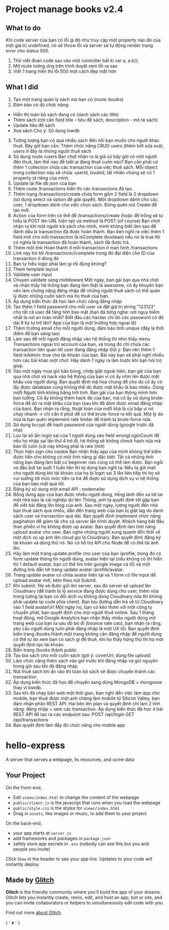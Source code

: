 # Project manage books v2.4
## What to do
Khi code server của bạn có lỗi gì đó như truy cập một property nào đó của một giá trị undefined, nó sẽ throw lỗi và server sẽ tự động render trang error cho status 500.
1) Thử viết đoạn code sau vào một controller bất kì var a; a.b();
2) Mở route tương ứng trên trình duyệt xem lỗi ra sao
3) Viết 1 trang hiển thị lỗi 500 một cách đẹp mắt hơn

## What I did
1) Tạo một trang quản lý sách mà bạn có (route /books)
2) Đảm bảo có đủ chức năng:
- Hiển thị toàn bộ sách đang có (danh sách các title)
- Thêm sách (chỉ cần field title - tiêu đề sách, description - mô tả sách)
- Update tiêu đề sách
- Xoá sách
  Chú ý: Sử dụng lowdb
3) Tưởng tượng bạn có quá nhiều sách đến nỗi bạn muốn cho người khác thuê. Bây giờ bạn cần: Thêm chức năng CRUD users (thêm bớt sửa xoá), users ở đây là những người thuê sách
4) Sử dụng route /users
  Bạn chợt nhận ra là giả sử bây giờ có một người đến thuê, làm thế nào để biết ai đang thuê cuốn nào? Bạn cần phải có thêm 1 collection chứa các transaction của việc thuê sách. Mỗi object trong collection này sẽ chứa: userId, bookId, tất nhiên chúng sẽ có 1 property id riêng của mình.
5) Update lại file db json của bạn
6) Thêm route /transactions hiển thị các transactions đã tạo. 
7) Thêm trạng /transactions/create chứa form gồm 2 field là 2 dropdown (sử dụng select và option để giải quyết). Một dropdown dành cho các user, 1 dropdown dành cho việc chọn sách. Đừng quên nút Create để tạo mới.
8) Action của form trên có thể để /transactions/create (hoặc để trống sẽ tự hiểu là POST lên URL hiện tại) và method là POST (of course)
  Bạn chợt nhận ra khi một người trả sách cho mình, mình không biết làm sao để đánh dấu là transaction đã được hoàn thành. Bạn bèn nghĩ ra việc thêm 1 field mới cho mỗi transaction là isComplete (boolean) nếu nó là true thì có nghĩa là transaction đã hoàn thành, sách đã được trả.
9) Thêm một link Hoàn thành ở mỗi transaction ở màn hình /transactions
10) Link này trỏ tới /transactions/<id>/complete trong đó <id> đại diện cho ID của transaction ở dòng đó
11) Bạn tự hiểu logic phải làm gì rồi đúng không?
12) Them template layout
13) Validate user input
14) Chuyen validate sang middleware
  Một ngày, bạn gái bạn qua nhà chơi và nhận thấy hệ thống bạn đang làm thật là awesome, cô ấy khuyên bạn nên làm chứng năng đăng nhập để những người thuê sách có thể quản lý được những cuốn sách mà họ thuê của bạn.
15) Áp dụng kiến thức đã học làm chức năng đăng nhập
16) Tạo thêm 1 field password cho mỗi user và đặt giá trị string "123123" cho tất cả user để tăng tính bảo mật (bạn đã từng nghe: nơi nguy hiểm nhất là nơi an toàn nhất? Biết đâu các hacker chỉ dò các password có độ dài 8 ký tự trở lên? App của bạn là một trường hợp ngoại lệ)
17) Thêm trường email cho mỗi người dùng, đảm bảo tính unique (đây là thời điểm để bạn sáng tạo)
18) Làm sao để mỗi người đăng nhập vào hệ thống thì nhìn thấy menu Transactions ngoại trừ account của bạn, và trong đó chỉ chứa các transaction liên quan tới user đang đăng nhập
Gợi ý: Bạn nên thêm 1 field isAdmin: true cho tài khoản của bạn. Bài này bạn sẽ phải nghĩ nhiều hơn các bài khác một chút. Hãy dành 1 ngày ra làm trước khi bạn hỏi trợ giúp.
19) Vào một ngày mưa gió bão bùng, chớp giật ngoài hiên, bạn gái của bạn qua nhà chơi và hack vào hệ thống của bạn vì cô ấy nhìn lén được mật khẩu của người dùng. Bạn quyết định mã hoá chúng để cho dù cô ấy có lấy được database cũng không thể dò được mật khẩu là bao nhiêu.
Dùng md5
Người tính không bằng trời tính. Bạn gái của bạn thông minh hơn bạn tưởng. Cô ấy không thèm hack db của bạn, mà cô ấy sử dụng brute-force để dò ra mật khẩu của bạn (sau khi đã dòm được email đăng nhập của bạn).
Bạn nhận ra rằng, thuật toán của md5 khá là cùi bắp vì nó chạy nhanh -> chỉ cần ít phút để có thể brute-force ra kết quả.
Một lý do nữa là bạn quên implement rate limiter để tránh bị brute-force nữa.
20) Sử dụng bcrypt để hash password của người dùng (google trước đã nhé)
21) Lưu lại số lần login sai của 1 người dùng vào field wrongLoginCount để nếu họ nhập sai lần thứ 4 trở đi, hệ thống sẽ không check hash nữa mà báo lỗi luôn (cái này không phải là rate limit)
22) Thực hiện sign cho cookie
Bạn nhận thấy app của mình không thể kiếm được tiền cho không có một tính năng gì đặc biệt. Tất cả những tính năng bạn đang làm bất cứ beginner nào cũng có thể làm được. Bạn ngồi vò đầu bứt tai suốt 1 tuần liền thì tự dưng bạn nghĩ ra: Nếu ta gửi mail cho người dùng khi tài khoản của họ bị login sai 3 lần liên tiếp thì họ sẽ vui sướng tới mức móc tiền ra trả để được sử dụng dịch vụ vì hệ thống của bạn bảo mật quá tốt.
23) Đăng ký sử dụng một email API : nodemailer
24) Bỗng dưng app của bạn được nhiều người dùng, tiếng lành đồn xa tới tai một nhà báo lá cải nghiệp dư tên Thông, anh ta quyết định tới gặp bạn để viết bài đăng lên blog của anh.
Sau một ngày, lượng người đến nhà bạn thuê sách quá nhiều, dẫn đến trang web của bạn bị giật lag do danh sách user và transaction quá dài.
Bạn quyết định implement chức năng pagination để giảm tải cho cả server lẫn trình duyệt.
Khách hàng bắt đầu than phiền vì họ không được up avatar. Bạn quyết định làm tính năng upload avatar cho user.
Bạn nghe những người xung quanh đồn thổi về một dịch vụ up ảnh lên cloud gọi là Cloudinary. Bạn quyết định đăng ký tài khoản và dùng thử nó.
Nó có hỗ trợ API cho Node để có thể tải ảnh lên.
25) Hãy làm một trang update profile cho user của bạn /profile, trong đó có form update thông tin người dùng, avatar hiện tại (nếu không có thì hiển thị 1 default avatar, bạn có thể tìm trên google image cả lố) và một đường link dẫn tới trang update avatar /profile/avatar.
26) Trang update avatar có chứa avatar hiện tại và 1 form có file input để upload avatar mới, kèm theo nút Submit.
27) Khi submit, file sẽ được gửi lên server, sau đó server sẽ upload lên Cloudinary (để tránh bị lộ service đang được dùng cho user, thêm nữa trong tương lai bạn có đổi dịch vụ không dùng Cloudinary nữa thì không phải update lại code phía client).
Bạn lưu đường dẫn trả về từ Cloudinary vào 1 field avatarUrl
Một ngày nọ, bạn có kèo thơm với một công ty chuyển phát, bạn quyết định cho mọi người thuê online.
Sau 1 tháng hoạt động, mở Google Analytics bạn nhận thấy nhiều người dùng mở trang web của bạn ra sau đó bỏ đi (bounce rate cao), bạn nhận ra rằng, yêu cầu người dùng luôn phải đăng nhập là một UX tồi.
Bạn quyết định biến trang /books thành một trang không cần đăng nhập để người dùng có thể tự do xem bạn có sách gì để thuê, khi họ thấy hứng thú thì họ mới quyết định tạo tài khoản.
28) Biến trang /books thành public
29) Tạo bìa sách cho mỗi cuốn sách (gợi ý: coverUrl, dùng file upload)
30) Làm chức năng thêm sách vào giỏ trước khi đăng nhập và giữ nguyên trong giỏ sau khi đã đăng nhập
31) Nút thuê sách khi ấn vào thì toàn bộ sách sẽ được chuyển thành các transaction
32) Áp dụng kiến thức đã học để chuyển sang dùng MongoDB + mongoose thay vì lowdb.
33) Sau khi đã chạy bản web một thời gian, bạn nghĩ đến việc làm app cho mobile, bạn thuê được một anh chàng làm mobile từ Silicon Valley, bạn đảm nhận phần REST API.
Hai bên lên plan và quyết định chỉ làm 2 tính năng: đăng nhập + xem các transaction.
Áp dụng kiến thức đã học ở bài REST API để tạo ra các endpoint sau:
POST /api/login
GET /api/transactions
34) Bạn quyết định làm đầy đủ chức năng cho mobile app
  # hello-express

A server that serves a webpage, its resources, and some data


## Your Project

On the front-end,

- Edit `views/index.html` to change the content of the webpage
- `public/client.js` is the javacript that runs when you load the webpage
- `public/style.css` is the styles for `views/index.html`
- Drag in `assets`, like images or music, to add them to your project

On the back-end,

- your app starts at `server.js`
- add frameworks and packages in `package.json`
- safely store app secrets in `.env` (nobody can see this but you and people you invite)

Click `Show` in the header to see your app live. Updates to your code will instantly deploy.


## Made by [Glitch](https://glitch.com/)

**Glitch** is the friendly community where you'll build the app of your dreams. Glitch lets you instantly create, remix, edit, and host an app, bot or site, and you can invite collaborators or helpers to simultaneously edit code with you.

Find out more [about Glitch](https://glitch.com/about).

( ᵔ ᴥ ᵔ )